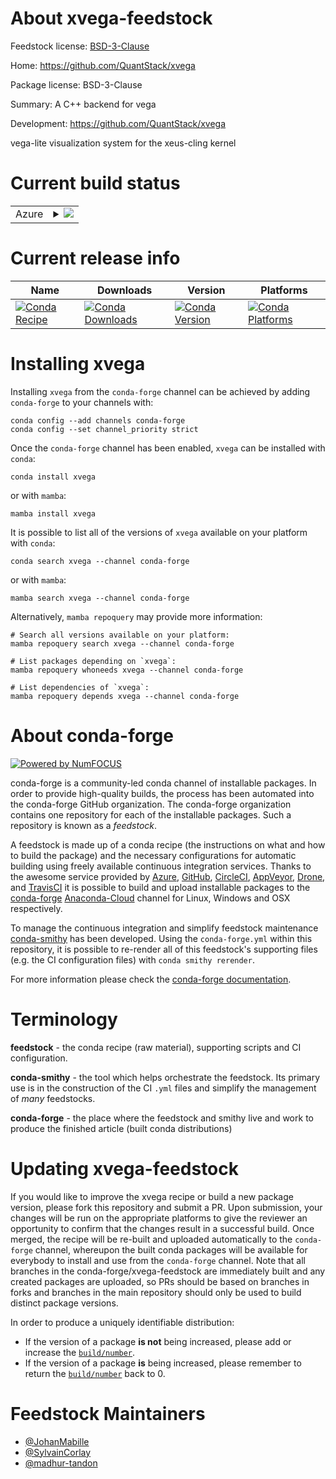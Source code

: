 About xvega-feedstock
=====================

Feedstock license: [BSD-3-Clause](https://github.com/conda-forge/xvega-feedstock/blob/main/LICENSE.txt)

Home: https://github.com/QuantStack/xvega

Package license: BSD-3-Clause

Summary: A C++ backend for vega

Development: https://github.com/QuantStack/xvega

vega-lite visualization system for the xeus-cling kernel

Current build status
====================


<table>
    
  <tr>
    <td>Azure</td>
    <td>
      <details>
        <summary>
          <a href="https://dev.azure.com/conda-forge/feedstock-builds/_build/latest?definitionId=10611&branchName=main">
            <img src="https://dev.azure.com/conda-forge/feedstock-builds/_apis/build/status/xvega-feedstock?branchName=main">
          </a>
        </summary>
        <table>
          <thead><tr><th>Variant</th><th>Status</th></tr></thead>
          <tbody><tr>
              <td>linux_64</td>
              <td>
                <a href="https://dev.azure.com/conda-forge/feedstock-builds/_build/latest?definitionId=10611&branchName=main">
                  <img src="https://dev.azure.com/conda-forge/feedstock-builds/_apis/build/status/xvega-feedstock?branchName=main&jobName=linux&configuration=linux%20linux_64_" alt="variant">
                </a>
              </td>
            </tr><tr>
              <td>linux_aarch64</td>
              <td>
                <a href="https://dev.azure.com/conda-forge/feedstock-builds/_build/latest?definitionId=10611&branchName=main">
                  <img src="https://dev.azure.com/conda-forge/feedstock-builds/_apis/build/status/xvega-feedstock?branchName=main&jobName=linux&configuration=linux%20linux_aarch64_" alt="variant">
                </a>
              </td>
            </tr><tr>
              <td>linux_ppc64le</td>
              <td>
                <a href="https://dev.azure.com/conda-forge/feedstock-builds/_build/latest?definitionId=10611&branchName=main">
                  <img src="https://dev.azure.com/conda-forge/feedstock-builds/_apis/build/status/xvega-feedstock?branchName=main&jobName=linux&configuration=linux%20linux_ppc64le_" alt="variant">
                </a>
              </td>
            </tr><tr>
              <td>osx_64</td>
              <td>
                <a href="https://dev.azure.com/conda-forge/feedstock-builds/_build/latest?definitionId=10611&branchName=main">
                  <img src="https://dev.azure.com/conda-forge/feedstock-builds/_apis/build/status/xvega-feedstock?branchName=main&jobName=osx&configuration=osx%20osx_64_" alt="variant">
                </a>
              </td>
            </tr><tr>
              <td>osx_arm64</td>
              <td>
                <a href="https://dev.azure.com/conda-forge/feedstock-builds/_build/latest?definitionId=10611&branchName=main">
                  <img src="https://dev.azure.com/conda-forge/feedstock-builds/_apis/build/status/xvega-feedstock?branchName=main&jobName=osx&configuration=osx%20osx_arm64_" alt="variant">
                </a>
              </td>
            </tr><tr>
              <td>win_64</td>
              <td>
                <a href="https://dev.azure.com/conda-forge/feedstock-builds/_build/latest?definitionId=10611&branchName=main">
                  <img src="https://dev.azure.com/conda-forge/feedstock-builds/_apis/build/status/xvega-feedstock?branchName=main&jobName=win&configuration=win%20win_64_" alt="variant">
                </a>
              </td>
            </tr>
          </tbody>
        </table>
      </details>
    </td>
  </tr>
</table>

Current release info
====================

| Name | Downloads | Version | Platforms |
| --- | --- | --- | --- |
| [![Conda Recipe](https://img.shields.io/badge/recipe-xvega-green.svg)](https://anaconda.org/conda-forge/xvega) | [![Conda Downloads](https://img.shields.io/conda/dn/conda-forge/xvega.svg)](https://anaconda.org/conda-forge/xvega) | [![Conda Version](https://img.shields.io/conda/vn/conda-forge/xvega.svg)](https://anaconda.org/conda-forge/xvega) | [![Conda Platforms](https://img.shields.io/conda/pn/conda-forge/xvega.svg)](https://anaconda.org/conda-forge/xvega) |

Installing xvega
================

Installing `xvega` from the `conda-forge` channel can be achieved by adding `conda-forge` to your channels with:

```
conda config --add channels conda-forge
conda config --set channel_priority strict
```

Once the `conda-forge` channel has been enabled, `xvega` can be installed with `conda`:

```
conda install xvega
```

or with `mamba`:

```
mamba install xvega
```

It is possible to list all of the versions of `xvega` available on your platform with `conda`:

```
conda search xvega --channel conda-forge
```

or with `mamba`:

```
mamba search xvega --channel conda-forge
```

Alternatively, `mamba repoquery` may provide more information:

```
# Search all versions available on your platform:
mamba repoquery search xvega --channel conda-forge

# List packages depending on `xvega`:
mamba repoquery whoneeds xvega --channel conda-forge

# List dependencies of `xvega`:
mamba repoquery depends xvega --channel conda-forge
```


About conda-forge
=================

[![Powered by
NumFOCUS](https://img.shields.io/badge/powered%20by-NumFOCUS-orange.svg?style=flat&colorA=E1523D&colorB=007D8A)](https://numfocus.org)

conda-forge is a community-led conda channel of installable packages.
In order to provide high-quality builds, the process has been automated into the
conda-forge GitHub organization. The conda-forge organization contains one repository
for each of the installable packages. Such a repository is known as a *feedstock*.

A feedstock is made up of a conda recipe (the instructions on what and how to build
the package) and the necessary configurations for automatic building using freely
available continuous integration services. Thanks to the awesome service provided by
[Azure](https://azure.microsoft.com/en-us/services/devops/), [GitHub](https://github.com/),
[CircleCI](https://circleci.com/), [AppVeyor](https://www.appveyor.com/),
[Drone](https://cloud.drone.io/welcome), and [TravisCI](https://travis-ci.com/)
it is possible to build and upload installable packages to the
[conda-forge](https://anaconda.org/conda-forge) [Anaconda-Cloud](https://anaconda.org/)
channel for Linux, Windows and OSX respectively.

To manage the continuous integration and simplify feedstock maintenance
[conda-smithy](https://github.com/conda-forge/conda-smithy) has been developed.
Using the ``conda-forge.yml`` within this repository, it is possible to re-render all of
this feedstock's supporting files (e.g. the CI configuration files) with ``conda smithy rerender``.

For more information please check the [conda-forge documentation](https://conda-forge.org/docs/).

Terminology
===========

**feedstock** - the conda recipe (raw material), supporting scripts and CI configuration.

**conda-smithy** - the tool which helps orchestrate the feedstock.
                   Its primary use is in the construction of the CI ``.yml`` files
                   and simplify the management of *many* feedstocks.

**conda-forge** - the place where the feedstock and smithy live and work to
                  produce the finished article (built conda distributions)


Updating xvega-feedstock
========================

If you would like to improve the xvega recipe or build a new
package version, please fork this repository and submit a PR. Upon submission,
your changes will be run on the appropriate platforms to give the reviewer an
opportunity to confirm that the changes result in a successful build. Once
merged, the recipe will be re-built and uploaded automatically to the
`conda-forge` channel, whereupon the built conda packages will be available for
everybody to install and use from the `conda-forge` channel.
Note that all branches in the conda-forge/xvega-feedstock are
immediately built and any created packages are uploaded, so PRs should be based
on branches in forks and branches in the main repository should only be used to
build distinct package versions.

In order to produce a uniquely identifiable distribution:
 * If the version of a package **is not** being increased, please add or increase
   the [``build/number``](https://docs.conda.io/projects/conda-build/en/latest/resources/define-metadata.html#build-number-and-string).
 * If the version of a package **is** being increased, please remember to return
   the [``build/number``](https://docs.conda.io/projects/conda-build/en/latest/resources/define-metadata.html#build-number-and-string)
   back to 0.

Feedstock Maintainers
=====================

* [@JohanMabille](https://github.com/JohanMabille/)
* [@SylvainCorlay](https://github.com/SylvainCorlay/)
* [@madhur-tandon](https://github.com/madhur-tandon/)

